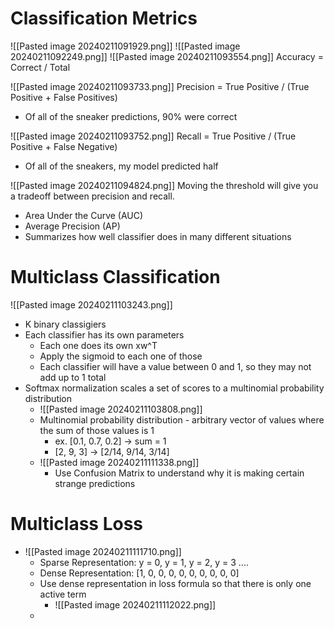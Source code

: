 # Classification Metrics

![[Pasted image 20240211091929.png]]
![[Pasted image 20240211092249.png]]
![[Pasted image 20240211093554.png]]
Accuracy = Correct / Total

![[Pasted image 20240211093733.png]]
Precision = True Positive / (True Positive + False Positives)
- Of all of the sneaker predictions, 90% were correct

![[Pasted image 20240211093752.png]]
Recall = True Positive / (True Positive + False Negative)
- Of all of the sneakers, my model predicted half

 ![[Pasted image 20240211094824.png]]
 Moving the threshold will give you a tradeoff between precision and recall. 
 - Area Under the Curve (AUC)
 - Average Precision (AP)
 - Summarizes how well classifier does in many different situations

# Multiclass Classification
![[Pasted image 20240211103243.png]]
- K binary classigiers
- Each classifier has its own parameters
	- Each one does its own xw^T
	- Apply the sigmoid to each one of those
	- Each classifier will have a value between 0 and 1, so they may not add up to 1 total
- Softmax normalization scales a set of scores to a multinomial probability distribution
	- ![[Pasted image 20240211103808.png]]
	- Multinomial probability distribution - arbitrary vector of values where the sum of those values is 1
		- ex. [0.1, 0.7, 0.2] -> sum = 1
		- [2, 9, 3] -> [2/14, 9/14, 3/14]
	- ![[Pasted image 20240211111338.png]]
		- Use Confusion Matrix to understand why it is making certain strange predictions

# Multiclass Loss
- ![[Pasted image 20240211111710.png]]
	- Sparse Representation: y = 0, y = 1, y = 2, y = 3 ....
	- Dense Representation: [1, 0, 0, 0, 0, 0, 0, 0, 0, 0]
	- Use dense representation in loss formula so that there is only one active term
		- ![[Pasted image 20240211112022.png]]
	- 